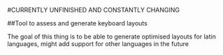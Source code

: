 #CURRENTLY UNFINISHED AND CONSTANTLY CHANGING

##Tool to assess and generate keyboard layouts

The goal of this thing is to be able to generate optimised layouts for latin languages, might add
support for other languages in the future